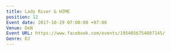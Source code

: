 ```yaml
---
title: Lady River & HIME
position: 12
Event date: 2017-10-29 07:00:00 +07:00
Venue: DeN
Event URL: https://www.facebook.com/events/1954056754807145/
Genre: DJ
---
```


